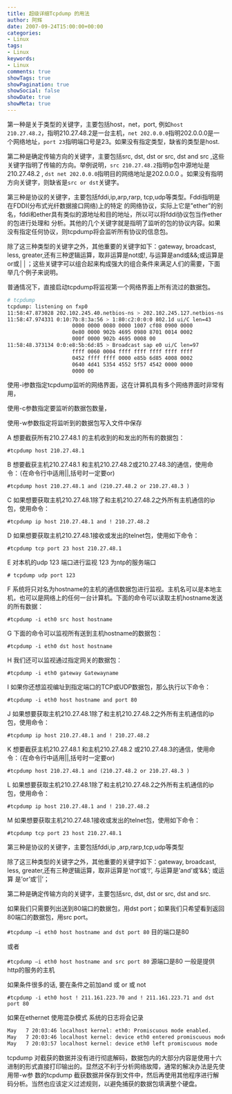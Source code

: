 ```yaml
---
title: 超级详细Tcpdump 的用法
author: 阿辉
date: 2007-09-24T15:00:00+00:00
categories:
- Linux
tags:
- Linux
keywords:
- Linux
comments: true
showTags: true
showPagination: true
showSocial: false
showDate: true
showMeta: true
---
```

第一种是关于类型的关键字，主要包括host，net，port, 例如`host 210.27.48.2`，指明210.27.48.2是一台主机，`net 202.0.0.0`指明202.0.0.0是一个网络地址，`port 23`指明端口号是23。如果没有指定类型，缺省的类型是host.

第二种是确定传输方向的关键字，主要包括src, dst, dst or src, dst and src ,这些关键字指明了传输的方向。举例说明，`src 210.27.48.2`指明ip包中源地址是210.27.48.2 , `dst net 202.0.0.0`指明目的网络地址是202.0.0.0 。如果没有指明方向关键字，则缺省是`src or dst`关键字。

第三种是协议的关键字，主要包括fddi,ip,arp,rarp, tcp,udp等类型。Fddi指明是在FDDI(分布式光纤数据接口网络)上的特定 的网络协议，实际上它是”ether”的别名，fddi和ether具有类似的源地址和目的地址，所以可以将fddi协议包当作ether的包进行处理和 分析。其他的几个关键字就是指明了监听的包的协议内容。如果没有指定任何协议，则tcpdump将会监听所有协议的信息包。

<!--more-->

除了这三种类型的关键字之外，其他重要的关键字如下：gateway, broadcast, less, greater,还有三种逻辑运算，取非运算是not或!, 与运算是and或&&;或运算是or或││；这些关键字可以组合起来构成强大的组合条件来满足人们的需要，下面举几个例子来说明。

普通情况下，直接启动tcpdump将监视第一个网络界面上所有流过的数据包。
```bash
# tcpdump
tcpdump: listening on fxp0
11:58:47.873028 202.102.245.40.netbios-ns > 202.102.245.127.netbios-ns: udp 50
11:58:47.974331 0:10:7b:8:3a:56 > 1:80:c2:0:0:0 802.1d ui/C len=43
                     0000 0000 0080 0000 1007 cf08 0900 0000
                     0e80 0000 902b 4695 0980 8701 0014 0002
                     000f 0000 902b 4695 0008 00
11:58:48.373134 0:0:e8:5b:6d:85 > Broadcast sap e0 ui/C len=97
                     ffff 0060 0004 ffff ffff ffff ffff ffff
                     0452 ffff ffff 0000 e85b 6d85 4008 0002
                     0640 4d41 5354 4552 5f57 4542 0000 0000
                     0000 00
```
使用-i参数指定tcpdump监听的网络界面，这在计算机具有多个网络界面时非常有用，

使用-c参数指定要监听的数据包数量，

使用-w参数指定将监听到的数据包写入文件中保存

A 想要截获所有210.27.48.1 的主机收到的和发出的所有的数据包：

`#tcpdump host 210.27.48.1`

B 想要截获主机210.27.48.1 和主机210.27.48.2或210.27.48.3的通信，使用命令：（在命令行中适用||,括号时一定要or)

`#tcpdump host 210.27.48.1 and (210.27.48.2 or 210.27.48.3 )`

C 如果想要获取主机210.27.48.1除了和主机210.27.48.2之外所有主机通信的ip包，使用命令：

`#tcpdump ip host 210.27.48.1 and ! 210.27.48.2`

D 如果想要获取主机210.27.48.1接收或发出的telnet包，使用如下命令：

`#tcpdump tcp port 23 host 210.27.48.1`

E 对本机的udp 123 端口进行监视 123 为ntp的服务端口

`# tcpdump udp port 123`

F 系统将只对名为hostname的主机的通信数据包进行监视。主机名可以是本地主机，也可以是网络上的任何一台计算机。下面的命令可以读取主机hostname发送的所有数据：

`#tcpdump -i eth0 src host hostname`

G 下面的命令可以监视所有送到主机hostname的数据包：

`#tcpdump -i eth0 dst host hostname`

H 我们还可以监视通过指定网关的数据包：

`#tcpdump -i eth0 gateway Gatewayname`

I 如果你还想监视编址到指定端口的TCP或UDP数据包，那么执行以下命令：

`#tcpdump -i eth0 host hostname and port 80`

J 如果想要获取主机210.27.48.1除了和主机210.27.48.2之外所有主机通信的ip包，使用命令：

`#tcpdump ip host 210.27.48.1 and ! 210.27.48.2`

K 想要截获主机210.27.48.1 和主机210.27.48.2 或210.27.48.3的通信，使用命令：（在命令行中适用||,括号时一定要or)

`#tcpdump host 210.27.48.1 and (210.27.48.2 or 210.27.48.3 )`

L 如果想要获取主机210.27.48.1除了和主机210.27.48.2之外所有主机通信的ip包，使用命令：

`#tcpdump ip host 210.27.48.1 and ! 210.27.48.2`

M 如果想要获取主机210.27.48.1接收或发出的telnet包，使用如下命令：

`#tcpdump tcp port 23 host 210.27.48.1`

第三种是协议的关键字，主要包括fddi,ip ,arp,rarp,tcp,udp等类型

除了这三种类型的关键字之外，其他重要的关键字如下：gateway, broadcast, less, greater,还有三种逻辑运算，取非运算是‘not‘或‘!‘, 与运算是’and’或’&&’; 或运算 是’or’或’||’；

第二种是确定传输方向的关键字，主要包括src, dst, dst or src, dst and src.

如果我们只需要列出送到80端口的数据包，用dst port；如果我们只希望看到返回80端口的数据包，用src port。

`#tcpdump –i eth0 host hostname and dst port 80`   目的端口是80

或者

`#tcpdump –i eth0 host hostname and src port 80`   源端口是80   一般是提供http的服务的主机

如果条件很多的话, 要在条件之前加and 或 or 或 not

`#tcpdump -i eth0 host ! 211.161.223.70 and ! 211.161.223.71 and dst port 80`

如果在ethernet 使用混杂模式 系统的日志将会记录
```bash
May   7 20:03:46 localhost kernel: eth0: Promiscuous mode enabled.
May   7 20:03:46 localhost kernel: device eth0 entered promiscuous mode
May   7 20:03:57 localhost kernel: device eth0 left promiscuous mode
```
tcpdump 对截获的数据并没有进行彻底解码，数据包内的大部分内容是使用十六进制的形式直接打印输出的。显然这不利于分析网络故障，通常的解决办法是先使用带-w参 数的tcpdump 截获数据并保存到文件中，然后再使用其他程序进行解码分析。当然也应该定义过滤规则，以避免捕获的数据包填满整个硬盘。